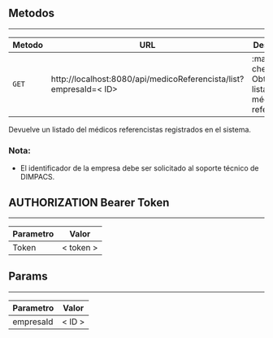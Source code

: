 ## Metodos
--------------------------------

| Metodo      | URL |Descripcion                          |
| ----------- | --------------------------------- |------------------------------------ |
| `GET`      | http://localhost:8080/api/medicoReferencista/list?empresaId=< ID>|:material-check:     Obtener listado de médicos referencistas   |

Devuelve un listado del médicos referencistas registrados en el sistema.

### Nota:
* El identificador de la empresa debe ser solicitado al soporte técnico de DIMPACS.


## AUTHORIZATION Bearer Token

----------------------------------
| Parametro | Valor |
| ------ | ---- |
| Token | < token > |


## Params

----------------------------------
| Parametro | Valor |
| ------ | ---- |
| empresaId | < ID > |
